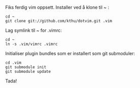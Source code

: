 Fiks ferdig vim oppsett. Installer ved å klone til ~ :
   
    cd ~
    git clone git://github.com/kthu/dotvim.git .vim

Lag symlink til ~ for .vimrc:

    cd ~
    ln -s .vim/vimrc .vimrc

Initialiser plugin bundles som er installert som git submoduler:

    cd .vim
    git submodule init
    git submodule update

Tada!
